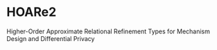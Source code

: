 HOARe2
======

Higher-Order Approximate Relational Refinement Types for Mechanism Design and Differential Privacy
